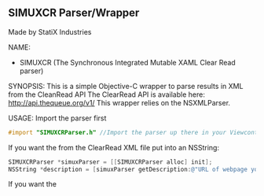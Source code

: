 **SIMUXCR Parser/Wrapper**
-----------------------------------------------------------
Made by StatiX Industries

NAME:
* SIMUXCR (The Synchronous Integrated Mutable XAML Clear Read parser)

SYNOPSIS:
This is a simple Objective-C wrapper to parse results in XML from the CleanRead API
The ClearRead API is available here: http://api.thequeue.org/v1/
This wrapper relies on the NSXMLParser.

USAGE:
Import the parser first

```objective-c
#import "SIMUXCRParser.h" //Import the parser up there in your Viewcontroller
```

  
If you want the <description> from the ClearRead XML file put into an NSString:

```objective-c
SIMUXCRParser *simuxParser = [[SIMUXCRParser alloc] init];
NSString *description = [simuxParser getDescription:@"URL of webpage you want to parse with ClearRead"];
```

  
If you want the <title> from the ClearRead XML file...

```objective-c
SIMUXCRParser *simuxParser = [[SIMUXCRParser alloc] init];
NSString *title = [simuxParser getTitle:@"URL of webpage you want to parse with ClearRead"];
```

  
AVAILABILITY:
The wrapper is usable on the iOS 6.1 platform
Devices compatible include the iPhone 4 and above, iPad and above as well as iPod Touch 4rd Gen and above


AUTHOR(S):  
StatiX Industries:
* Lead Developer and Debugger: Pan Ziyue


FINAL NOTE:  
Yes I wrote it in the format of a UNIX command manual page
  
Copyright (C) StatiX Industries 2013 (Under the MIT license)
